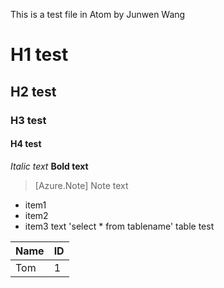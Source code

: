 This is a test file in Atom by Junwen Wang
# H1 test
## H2 test
### H3 test
#### H4 test
*Italic text*
**Bold text**
>[Azure.Note] Note text
- item1
- item2
- item3
text 'select * from tablename'
table test





|Name   |ID    |
|-------|------|
|Tom    |1     |
